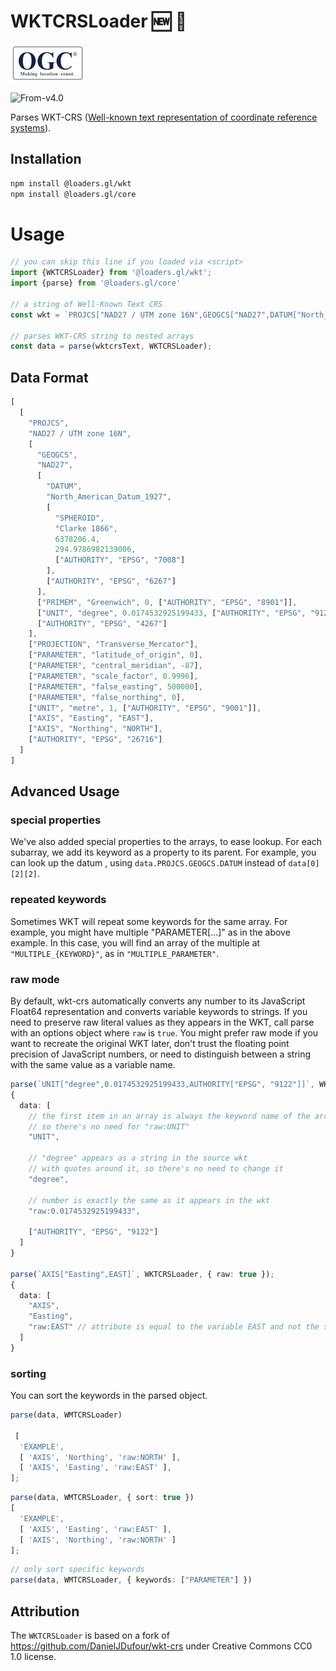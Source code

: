 # WKTCRSLoader 🆕 🚧


![ogc-logo](../../../images/logos/ogc-logo-60.png)

<p class="badges">
  <img src="https://img.shields.io/badge/From-v4.0-blue.svg?style=flat-square" alt="From-v4.0" />
</p>

Parses WKT-CRS ([Well-known text representation of coordinate reference systems](../formats/wkt-crs)).

## Installation

```bash
npm install @loaders.gl/wkt
npm install @loaders.gl/core
```

# Usage

```typescript
// you can skip this line if you loaded via <script>
import {WKTCRSLoader} from '@loaders.gl/wkt';
import {parse} from '@loaders.gl/core'

// a string of Well-Known Text CRS
const wkt = `PROJCS["NAD27 / UTM zone 16N",GEOGCS["NAD27",DATUM["North_American_Datum_1927",SPHEROID["Clarke 1866",6378206.4,294.9786982139006,AUTHORITY["EPSG","7008"]],AUTHORITY["EPSG","6267"]],PRIMEM["Greenwich",0,AUTHORITY["EPSG","8901"]],UNIT["degree",0.0174532925199433,AUTHORITY["EPSG","9122"]],AUTHORITY["EPSG","4267"]],PROJECTION["Transverse_Mercator"],PARAMETER["latitude_of_origin",0],PARAMETER["central_meridian",-87],PARAMETER["scale_factor",0.9996],PARAMETER["false_easting",500000],PARAMETER["false_northing",0],UNIT["metre",1,AUTHORITY["EPSG","9001"]],AXIS["Easting",EAST],AXIS["Northing",NORTH],AUTHORITY["EPSG","26716"]]`;

// parses WKT-CRS string to nested arrays
const data = parse(wktcrsText, WKTCRSLoader);
```

## Data Format

```typescript
[
  [
    "PROJCS",
    "NAD27 / UTM zone 16N",
    [
      "GEOGCS",
      "NAD27",
      [
        "DATUM",
        "North_American_Datum_1927",
        [
          "SPHEROID",
          "Clarke 1866",
          6378206.4,
          294.9786982139006,
          ["AUTHORITY", "EPSG", "7008"]
        ],
        ["AUTHORITY", "EPSG", "6267"]
      ],
      ["PRIMEM", "Greenwich", 0, ["AUTHORITY", "EPSG", "8901"]],
      ["UNIT", "degree", 0.0174532925199433, ["AUTHORITY", "EPSG", "9122"] ],
      ["AUTHORITY", "EPSG", "4267"]
    ],
    ["PROJECTION", "Transverse_Mercator"],
    ["PARAMETER", "latitude_of_origin", 0],
    ["PARAMETER", "central_meridian", -87],
    ["PARAMETER", "scale_factor", 0.9996],
    ["PARAMETER", "false_easting", 500000],
    ["PARAMETER", "false_northing", 0],
    ["UNIT", "metre", 1, ["AUTHORITY", "EPSG", "9001"]],
    ["AXIS", "Easting", "EAST"],
    ["AXIS", "Northing", "NORTH"],
    ["AUTHORITY", "EPSG", "26716"]
  ]
]
```

## Advanced Usage

### special properties

We've also added special properties to the arrays, to ease lookup.  For each subarray,
we add its keyword as a property to its parent.  For example, you can look up the datum ,
using `data.PROJCS.GEOGCS.DATUM` instead of `data[0][2][2]`.

### repeated keywords

Sometimes WKT will repeat some keywords for the same array.  For example, you might have multiple
"PARAMETER[...]" as in the above example.  In this case, you will find an array of the multiple at
`"MULTIPLE_{KEYWORD}"`, as in `"MULTIPLE_PARAMETER"`.

### raw mode

By default, wkt-crs automatically converts any number to its JavaScript Float64 representation 
and converts variable keywords to strings.  If you need to preserve raw literal values as they appears in the WKT,
call parse with an options object where `raw` is `true`.  You might prefer raw mode if you want to recreate the original WKT later, don't trust the floating point precision of JavaScript numbers, or need to distinguish between a string with the same value as a variable name.

```typescript
parse(`UNIT["degree",0.0174532925199433,AUTHORITY["EPSG", "9122"]]`, WKTCRSLoader, { raw: true });
{
  data: [
    // the first item in an array is always the keyword name of the array,
    // so there's no need for "raw:UNIT"
    "UNIT",
    
    // "degree" appears as a string in the source wkt
    // with quotes around it, so there's no need to change it
    "degree",
    
    // number is exactly the same as it appears in the wkt
    "raw:0.0174532925199433",
    
    ["AUTHORITY", "EPSG", "9122"]
  ]
}

parse(`AXIS["Easting",EAST]`, WKTCRSLoader, { raw: true });
{
  data: [
    "AXIS",
    "Easting",
    "raw:EAST" // attribute is equal to the variable EAST and not the string "EAST"
  ]
}
```
### sorting

You can sort the keywords in the parsed object.

```typescript
parse(data, WMTCRSLoader)

 [
  'EXAMPLE',
  [ 'AXIS', 'Northing', 'raw:NORTH' ],
  [ 'AXIS', 'Easting', 'raw:EAST' ],
];
```

```typescript
parse(data, WMTCRSLoader, { sort: true })
[
  'EXAMPLE',
  [ 'AXIS', 'Easting', 'raw:EAST' ],
  [ 'AXIS', 'Northing', 'raw:NORTH' ]
];
```

```typescript
// only sort specific keywords
parse(data, WMTCRSLoader, { keywords: ["PARAMETER"] })
```

## Attribution

The `WKTCRSLoader` is based on a fork of https://github.com/DanielJDufour/wkt-crs under Creative Commons CC0 1.0 license.
